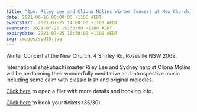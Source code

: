 ```yaml
---
title: "2pm: Riley Lee and Cliona Molins Winter Concert at New Church, Roseville"
date: 2021-06-16 00:00:00 +1100 AEDT
eventstart: 2021-07-25 14:00:00 +1100 AEDT
eventend: 2021-07-25 15:30:00 +1100 AEDT
expirydate: 2021-07-25 15:30:00 +1100 AEDT
img: images/sydID.jpg
---
```


Winter Concert at the New Church, 4 Shirley Rd, Roseville NSW 2069.

International shakuhachi master Riley Lee and Sydney harpist Cliona Molins will be performing their wonderfully meditative and introspective music including some calm with classic Irish and original melodies.

[Click here](https://static.swedenborg.com.au/pdf/fliers/leemolins20210725.pdf) to open a flier with more details and booking info.

[Click here](https://www.trybooking.com/BRZNR) to book your tickets ($35/$30).